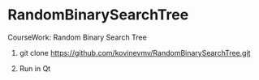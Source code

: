 # RandomBinarySearchTree

CourseWork:
Random Binary Search Tree

1. git clone https://github.com/kovinevmv/RandomBinarySearchTree.git

2. Run in Qt
